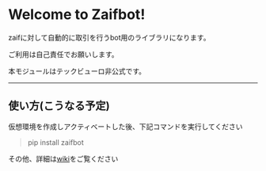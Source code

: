 Welcome to Zaifbot!
===================


zaifに対して自動的に取引を行うbot用のライブラリになります。

ご利用は自己責任でお願いします。

本モジュールはテックビューロ非公式です。


----------


使い方(こうなる予定)
-------------
仮想環境を作成しアクティベートした後、下記コマンドを実行してください

> pip install zaifbot

その他、詳細は[wiki][1]をご覧ください

  [1]: https://github.com/techbureau/zaifbot/wiki

